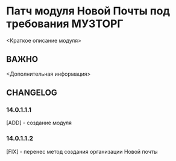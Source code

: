 # Патч модуля Новой Почты под требования МУЗТОРГ

<Краткое описание модуля>

## ВАЖНО

<Дополнительная информация>

## CHANGELOG

### 14.0.1.1.1

[ADD] - создание модуля

### 14.0.1.1.2

[FIX] - перенес метод создания организации Новой почты
